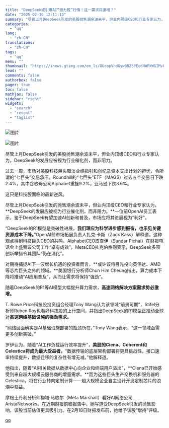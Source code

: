 ```yaml
---
title: "DeepSeek或引爆AI“潜力股”行情！这一需求将激增？"
date: "2025-02-10 12:11:13"
summary: "尽管上月DeepSeek引发的美股抛售潮余波未平，但业内顶级CEO和行业专家认为，DeepSeek的..."
categories:
  - "qq"
lang:
  - "zh-CN"
translations:
  - "zh-CN"
tags:
  - "qq"
menu: ""
thumbnail: "https://inews.gtimg.com/om_ls/OUoopVhdGyw082SPEcdNWFkWGIMvOhi-ZA-jdk1lpkersAA_640360/0"
lead: ""
comments: false
authorbox: false
pager: true
toc: false
mathjax: false
sidebar: "right"
widgets:
  - "search"
  - "recent"
  - "taglist"
---
```


![图片](https://inews.gtimg.com/om_bt/OEulYIgcYxccVe-3qR-20kUFk0VKvszqU7dUMoYTOlqI8AA/641)

![图片](https://inews.gtimg.com/om_bt/O4qbpGsPzNcWecS53XA8m_rxUhdJ27c0G1ijjD1Bc4GVoAA/641)

尽管上月DeepSeek引发的美股抛售潮余波未平，但业内顶级CEO和行业专家认为，DeepSeek的发展应被视为行业催化剂，而非阻力。

过去一周，市场对美股科技巨头黯淡业绩指引和创纪录资本支出计划的担忧，令所谓的“七巨头”交易承压。Roundhill的“七巨头”ETF（MAGS）过去五个交易日下跌2.4%，其中谷歌母公司Alphabet重挫9.2%，亚马逊下跌3.6%。

这只是科技股面临的最新逆风。

尽管上月DeepSeek引发的抛售潮余波未平，但业内顶级CEO和行业专家认为，**DeepSeek的发展应被视为行业催化剂，而非阻力。**一位前OpenAI员工表示，鉴于DeepSeek有望加速AI创新和普及，市场应将其进展视为“利好”。

“DeepSeek的R1模型是突破性进展，**我们理应为科学进步感到振奋，也乐见关键资源成本下降。**”OpenAI前市场拓展负责人扎克·卡斯（Zack Kass）解释道。这种观点得到科技巨头CEO的共鸣。AlphabetCEO皮查伊（Sundar Pichai）在财报电话会上盛赞该公司工作“卓有成效”，MetaCEO扎克伯格则表示，DeepSeek多项创新举措令其团队“仍在消化”。

对期待捕捉AI下一波增长机遇的投资者而言，**或许该将目光投向英伟达、AMD等芯片巨头之外的领域。**美国银行分析师Chun Him Cheung指出，算力成本下降将推动“AI应用普及”，从而让需求将保持“强劲”。

随着DeepSeek的R1等AI模型大幅提升算力需求，**高速网络解决方案需求势必激增。**

T. Rowe Price科技股投资组合经理Tony Wang认为该领域“前景可期”，Stifel分析师Ruben Roy也看好科技股的上行空间，并指出DeepSeek的R1模型正推动全球对**高速网络基础设施的强劲需求。**

“网络层面确实是AI基础设施部署的瓶颈所在，”Tony Wang表示，“这一领域亟需更多创新突破。”

罗伊认为，随着“AI工作负载运行效率提升”，**美股的Ciena、Coherent和Celestica将成为最大受益者。**“数据传输的底层架构部署将更具挑战性，接口速率持续提升，数据迁移的复杂性有增无减。”他解释道。

他指出，随着“AI相关数据从数据中心向企业和终端用户溢出”，**Ciena已开始感受到来自超大规模云服务商的增量需求。**而为这些巨头生产交换机和服务器的Celestica，将在行业转向定制计算——超大规模企业自主设计开发定制芯片的浪潮中获益。

摩根士丹利分析师梅塔·马歇尔（Meta Marshall）看好AI网络公司AristaNetworks。在近期财报前瞻报告中，她写道受DeepSeek引发的抛售影响，该股当前估值更具吸引力。在2月18日财报发布前，她给予该股“增持”评级。

[qq](https://new.qq.com/rain/a/20250210A03JYM00)
